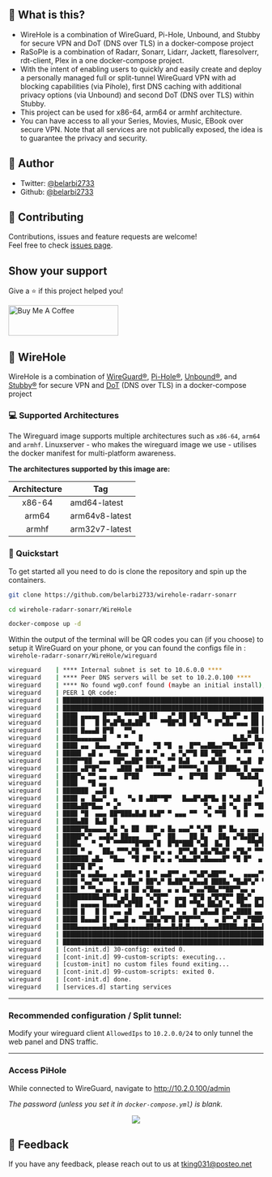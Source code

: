 ## 💬 What is this?
- WireHole is a combination of WireGuard, Pi-Hole, Unbound, and Stubby for secure VPN and DoT (DNS over TLS) in a docker-compose project
- RaSoPle is a combination of Radarr, Sonarr, Lidarr, Jackett, flaresolverr, rdt-client, Plex in a one docker-compose project.
- With the intent of enabling users to quickly and easily create and deploy a personally managed full or split-tunnel WireGuard VPN with ad blocking capabilities (via Pihole), first DNS caching with additional privacy options (via Unbound) and second DoT (DNS over TLS) within Stubby.
- This project can be used for x86-64, arm64 or armhf architecture.
- You can have access to all your Series, Movies, Music, EBook over secure VPN. Note that all services are not publically exposed, the idea is to guarantee the privacy and security.
## 👤 Author
* Twitter: [@belarbi2733](https://twitter.com/belarbi2733)
* Github: [@belarbi2733](https://github.com/belarbi2733)
## 🤝 Contributing

Contributions, issues and feature requests are welcome!<br />Feel free to check [issues page](https://github.com/belarbi2733/wirehole-radarr-sonarr/issues). 

## Show your support

Give a ⭐ if this project helped you!

<a href="https://www.buymeacoffee.com/belarbima" target="_blank"><img src="https://cdn.buymeacoffee.com/buttons/v2/default-orange.png" alt="Buy Me A Coffee" style="height: 60px !important;width: 217px !important;" ></a>

## 🌉 WireHole
WireHole is a combination of [WireGuard®](https://www.wireguard.com/), [Pi-Hole®](https://en.wikipedia.org/wiki/Pi-hole), [Unbound®](https://en.wikipedia.org/wiki/Unbound_(DNS_server)), and [Stubby®](https://dnsprivacy.org/dns_privacy_daemon_-_stubby/) for secure VPN and [DoT](https://en.wikipedia.org/wiki/DNS_over_TLS) (DNS over TLS) in a docker-compose project
### 💻 Supported Architectures

The Wireguard image supports multiple architectures such as `x86-64`, `arm64` and `armhf`. Linuxserver - who makes the wireguard image we use - utilises the docker manifest for multi-platform awareness. 

**The architectures supported by this image are:**

| Architecture | Tag |
| :----: | --- |
| x86-64 | amd64-latest |
| arm64 | arm64v8-latest |
| armhf | arm32v7-latest |

### 💪 Quickstart
To get started all you need to do is clone the repository and spin up the containers.
```bash
git clone https://github.com/belarbi2733/wirehole-radarr-sonarr
```
```bash
cd wirehole-radarr-sonarr/WireHole
```
```bash
docker-compose up -d
```
Within the output of the terminal will be QR codes you can (if you choose) to setup it WireGuard on your phone, or you can found the configs file in : `wirehole-radarr-sonarr/WireHole/wireguard`
```bash
wireguard    | **** Internal subnet is set to 10.6.0.0 ****
wireguard    | **** Peer DNS servers will be set to 10.2.0.100 ****
wireguard    | **** No found wg0.conf found (maybe an initial install), generating 1 server and 1 peer/client confs ****
wireguard    | PEER 1 QR code:
wireguard    | █████████████████████████████████████████████████████████████████
wireguard    | █████████████████████████████████████████████████████████████████
wireguard    | ████ ▄▄▄▄▄ █▀▀▀▄ ▀▀▀▀▄█ ██   ▄▀ ██ ██▄▀█    █▄▄█▀ ▄ ██ ▄▄▄▄▄ ████
wireguard    | ████ █   █ █▀▄█▀█▄█▄██▀▄   ▀▀██▀▄█ ▀▄█  ▀ █▀▄█▄ ▄▄▄ ██ █   █ ████
wireguard    | ████ █▄▄▄█ █▀█   ▀▀▄                               ▄██ █▄▄▄█ ████
wireguard    | ████▄▄▄▄▄▄▄█   ▀ ▀   █                         █▄█▄▀ █▄▄▄▄▄▄▄████
wireguard    | ████ ▄▄  █▄▄▄  ▄▀█▀▀▄    ▀█ ▀█  ▄  █▀▀▄▄██▄▄▀▀█▄ ██▀▀ █ █▄█ ▀████
wireguard    | █████  ▄█ ▄  ▀▀█▄▄  █▀ ▀ ▀ ▄  ▄ ▀▄▀▀█ ██ ▀██▀   ▀ ▀▀   ▀  ▀▄ ████
wireguard    | ████▀▀██  ▄▄▄ ██▀▄▄██▀ ██▀▄  ▀▀ █▄█   ▄ ▄█▄██   ▀▄▄█  █▀▀█ ▄▀████
wireguard    | ████ ▄█▀█▀▄▄   ▄███ ▄█ ▀▀▀▀█ ▄█ ▀▀▀▀▀▄ █   █ ███▄ █ ▄▄▄▄▀▀▀ █████
wireguard    | ████▀▄ ▀▀ ▄▄ ▄▄  █▀██    ▀▀▀▀▀  ▄  █▀▀██  ██▀   ▀█▄█▄█  ▄▄▀ ▀████
wireguard    | ████   ▀█ ▄▄                                          █  ▀▀██████
wireguard    | ███████  ▄▄█ █                                        ▄█▀█▀▀▄████
wireguard    | ████ ▄  █▄▄▀  ▄   ▀▄ █ ▄██▀▀█▀   █▄▄█▀▄█▀█▄ █ ▀▄█ ▄█ ▀   █  █████
wireguard    | ████▄██▀█▄▄ ▀ ▄▀                       ▀▄  ▄█ ▀▄  █▀ ▀██▀▄███████
wireguard    | ████ ▀█  ▄▄▄ ██▀███▄█▄█ █▄█▀ ▀ ▄▄▄ ▀▀  ▀▄ ▀▀█   █ █  ▄▄▄   ▄▀████
wireguard    | ████▄██  █▄█  █                                          ▀▀ ▀████
wireguard    | █████▀█▄▄▄▄▄ █▄ ▀▄ ██  ██▀ ▄ █▄ ▄▄▄▀ ▀▄▀█  █▀ █▄ ▄ ▄▄▄  ▄ ▀▄█████
wireguard    | █████▀▄▀  ▄▄█▄▀ ██▄▄▄    █▀  ██    ██ █▄   ██▄ ▄▀█▄██▀▄█   █▀████
wireguard    | ████▄   ▀ ▄ ▀ ▀▀▀▀▀▀█▀██▀ █  █▀█▀███ ▀▄█  █▄ █     ▀▀█▀██▀ ▄█████
wireguard    | ████ ▀ ▄   ██▄ ▀▀▀▄▀█  ▀▀▄ ▄ ▄  █▀▀▄█ ▄█▄▀█▄█▀ ▄▀█▄▀ ▀▀▀ ▀▀ ▀████
wireguard    | ███████ ▄█▄  ▀█▄▄  ▀█ █▀ █▀▄ ▄ ▀▄█▄▄█▀▄█▄▄▄▄█▀ ▀█ █▀  ▄ ██▀▄█████
wireguard    | ████▀█ █▀ ▄                                             █ ▄▀█████
wireguard    | ████▀▄ ▄▄█▄▄  ▄ ▄██▄ ▀ █ ▀ ▄▄█▀▀ ▄ ▀▀▄█▀▄██▀▀ ▄   ▄▄▄▄▀▀▄▀▀▀ ████
wireguard    | ████ ▀▄▄▀▀▄▀▀▀▄ ▄ █▄▄▀ ██▀▄▀ █▄██▀▀▄█▄▄█ ████▄ ▀█▄█▀▄▀ ▀▄ ▀ █████
wireguard    | ████ ▀ ▀▀▄▄ ▄ █▄ ▄ ██ ▄▀█▄▄  ▄ ▄ █▄▀ ▄▄▀██▄▀▀██▀▀▄▄ ▄   ██ ▄▀████
wireguard    | ██████████▄█▀▀█ ▄█ █▄▄ ▀▄▀█▀▀  ▄▄▄ ▀█▀█ ▄▀█▀█▀▀ ██▄▀ ▄▄▄ ▄██▄████
wireguard    | ████ ▄▄▄▄▄ █▄▄▄█▀▄█▀██ ▄ ▀█ ▀  █▄█ ▀▀█▄ ██▄█ ▀▄ ▀█▄▄ █▄█    █████
wireguard    | ████ █   █ █  ▄▄ ▄█   ▄▄█ █▀   ▄ ▄  █ ▄█▄▄█ █▀ ▄████ ▄▄  ▀▀▄▄████
wireguard    | ████ █▄▄▄█ █ ▀ ▄▄█ ▄ ▀▀▄██▄▀█▀█ █▀█▀▀▀▄   ▄ █▀▀▄▀ ▄▀███▀██▀██████
wireguard    | ████▄▄▄▄▄▄▄█▄██▄▄█▄▄▄▄▄██▄█▄▄▄█▄█▄█▄▄▄▄█▄▄▄█████▄▄█▄█▄▄████▄█████
wireguard    | █████████████████████████████████████████████████████████████████
wireguard    | █████████████████████████████████████████████████████████████████
wireguard    | [cont-init.d] 30-config: exited 0.
wireguard    | [cont-init.d] 99-custom-scripts: executing...
wireguard    | [custom-init] no custom files found exiting...
wireguard    | [cont-init.d] 99-custom-scripts: exited 0.
wireguard    | [cont-init.d] done.
wireguard    | [services.d] starting services
```
---

### Recommended configuration / Split tunnel:

Modify your wireguard client `AllowedIps` to `10.2.0.0/24` to only tunnel the web panel and DNS traffic.

---

### Access PiHole

While connected to WireGuard, navigate to http://10.2.0.100/admin

*The password (unless you set it in `docker-compose.yml`) is blank.*
<p align="center">
  <img src="https://upload.wikimedia.org/wikipedia/commons/5/5e/Pi-hole_Screenshot.png" />
</p>


## 🙏 Feedback

If you have any feedback, please reach out to us at tking031@posteo.net




